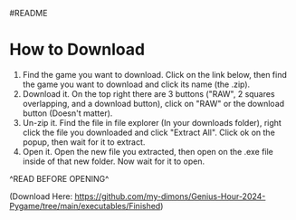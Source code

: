 #README

How to Download
=

1. Find the game you want to download. Click on the link below, then find the game you want to download and click its name (the .zip).
2. Download it. On the top right there are 3 buttons ("RAW", 2 squares overlapping, and a download button), click on "RAW" or the download button (Doesn't matter).
3. Un-zip it. Find the file in file explorer (In your downloads folder), right click the file you downloaded and click "Extract All". Click ok on the popup, then wait for it to extract.
4. Open it. Open the new file you extracted, then open on the .exe file inside of that new folder. Now wait for it to open.
   
^READ BEFORE OPENING^

 (Download Here: https://github.com/my-dimons/Genius-Hour-2024-Pygame/tree/main/executables/Finished)

